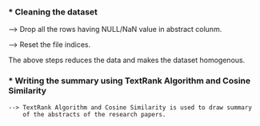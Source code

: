 ### * Cleaning the dataset
      
   
   --> Drop all the rows having NULL/NaN value in abstract colunm.
   
   --> Reset the file indices.
   
   The above steps reduces the data and makes the dataset homogenous.
   


### * Writing the summary using TextRank Algorithm and Cosine Similarity
    --> TextRank Algorithm and Cosine Similarity is used to draw summary 
        of the abstracts of the research papers.
  
    




